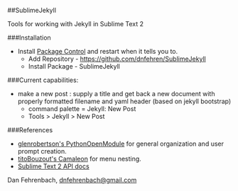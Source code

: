 ##SublimeJekyll

Tools for working with Jekyll in Sublime Text 2

###Installation
* Install [Package Control](http://wbond.net/sublime_packages/package_control/installation) and restart when it tells you to.
    * Add Repository - https://github.com/dnfehren/SublimeJekyll
    * Install Package - SublimeJekyll

###Current capabilities:
* make a new post : supply a title and get back a new document with properly formatted filename and yaml header (based on jekyll bootstrap)
    * command palette = Jekyll: New Post
    * Tools > Jekyll > New Post

###References
*   [glenrobertson's PythonOpenModule](https://github.com/SublimeText/PythonOpenModule) for general organization and user prompt creation.
*   [titoBouzout's Camaleon](https://github.com/SublimeText/Camaleon) for menu nesting.
*   [Sublime Text 2 API docs](http://www.sublimetext.com/docs/2/api_reference.html)

Dan Fehrenbach, dnfehrenbach@gmail.com
